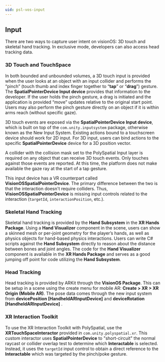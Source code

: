 ```yaml
---
uid: psl-vos-input
---
```

## Input
<a name="input"></a>

There are two ways to capture user intent on visionOS: 3D touch and skeletal hand tracking. In exclusive mode, developers can also access head tracking data.


### 3D Touch and TouchSpace

In both bounded and unbounded volumes, a 3D touch input is provided when the user looks at an object with an input collider and performs the “pinch” (touch thumb and index finger together to “**tap**” or “**drag**”) gesture. The **SpatialPointerDevice Input device** provides that information to the developer. If the user holds the pinch gesture, a drag is initiated and the application is provided “move” updates relative to the original start point. Users may also perform the pinch gesture directly on an object if it is within arms reach (without specific gaze).

3D touch events are exposed via the **SpatialPointerDevice Input device**, which is built on top of the `com.unity.inputsystem` package, otherwise known as the New Input System. Existing actions bound to a touchscreen device should work for 2D input. For 3D input, users can bind actions to the specific **SpatialPointerDevice** device for a 3D position vector.

A collider with the collision mask set to the PolySpatial Input layer is required on any object that can receive 3D touch events. Only touches against those events are reported. At this time, the platform does not make available the gaze ray at the start of a tap gesture.

This input device has a VR counterpart called **VisionOSSpatialPointerDevice**. The primary difference between the two is that the interaction doesn't require colliders. Thus, **VisionOSSpatialPointerDevice** is missing input controls related to the interaction (`targetId`, `interactionPosition`, etc.).

### Skeletal Hand Tracking

Skeletal hand tracking is provided by the **Hand Subsystem** in the **XR Hands Package**. Using a **Hand Visualizer** component in the scene, users can show a skinned mesh or per-joint geometry for the player’s hands, as well as physics objects for hand-based physics interactions. Users can write C# scripts against the **Hand Subsystem** directly to reason about the distance between bones and joint angles. The code for the **Hand Visualizer** component is available in the **XR Hands Package** and serves as a good jumping off point for code utilizing the **Hand Subsystem**.


### Head Tracking

Head tracking is provided by ARKit through the **VisionOS Package**. This can be setup in a scene using the create menu for mobile AR: **Create &gt; XR &gt; XR Origin (Mobile AR)**. The pose data comes through the new input system from **devicePosition \[HandheldARInputDevice\]** and **deviceRotation \[HandheldARInputDevice\]** .

### XR Interaction Toolkit

To use the XR Interaction Toolkit with PolySpatial, use the **XRTouchSpaceInteractor** provided in `com.unity.polyspatial.xr`. This custom interactor uses **SpatialPointerDevice** to "short-circuit" the normal raycast or collider overlap test to determine which **Interactable** is selected. Instead, it uses the `targetId` input control to obtain a direct reference to the **Interactable** which was targeted by the pinch/poke gesture.
